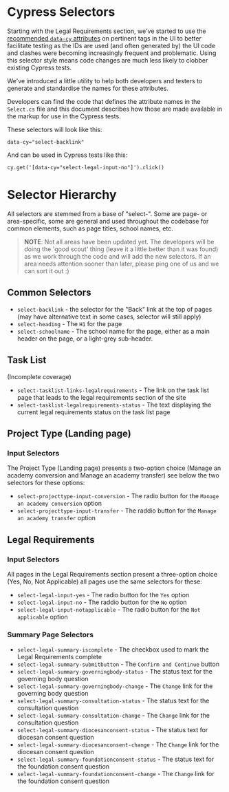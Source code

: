 # Cypress Selectors

Starting with the Legal Requirements section, we've started to use the [recommended `data-cy` attributes](https://docs.cypress.io/guides/references/best-practices#Selecting-Elements) on pertinent tags in the UI to better facilitate testing as the IDs are used (and often generated by) the UI code and clashes were becoming increasingly frequent and problematic. Using this selector style means code changes are much less likely to clobber existing Cypress tests.

We've introduced a little utility to help both developers and testers to generate and standardise the names for these attributes.

Developers can find the code that defines the attribute names in the `Select.cs` file and this document describes how those are made available in the markup for use in the Cypress tests.

These selectors will look like this:

```
data-cy="select-backlink"
```

And can be used in Cypress tests like this:

```
cy.get('[data-cy="select-legal-input-no"]').click()
```

# Selector Hierarchy

All selectors are stemmed from a base of "select-". Some are page- or area-specific, some are general and used throughout the codebase for common elements, such as page titles, school names, etc.

> **NOTE**: Not all areas have been updated yet. The developers will be doing the 'good scout' thing (leave it a little better than it was found) as we work through the code and will add the new selectors. If an area needs attention sooner than later, please ping one of us and we can sort it out :)

## Common Selectors

- `select-backlink` - the selector for the "Back" link at the top of pages (may have alternative text in some cases, selector will still apply)
- `select-heading` - The `H1` for the page
- `select-schoolname` - The school name for the page, either as a main header on the page, or a light-grey sub-header.

## Task List

(Incomplete coverage)

- `select-tasklist-links-legalrequirements` - The link on the task list page that leads to the legal requirements section of the site
- `select-tasklist-legalrequirements-status` - The text displaying the current legal requirements status on the task list page

## Project Type (Landing page)

### Input Selectors

The Project Type (Landing page) presents a two-option choice (Manage an academy conversion and Manage an academy transfer) see below the two selectors for these options:

- `select-projecttype-input-conversion` - The radio button for the `Manage an academy conversion` option
- `select-projecttype-input-transfer` - The raddio button for the `Manage an academy transfer` option

## Legal Requirements

### Input Selectors

All pages in the Legal Requirements section present a three-option choice (Yes, No, Not Applicable) all pages use the same selectors for these:

- `select-legal-input-yes` - The radio button for the `Yes` option
- `select-legal-input-no` - The raddio button for the `No` option
- `select-legal-input-notapplicable` - The radio button for the `Not applicable` option

### Summary Page Selectors

- `select-legal-summary-iscomplete` - The checkbox used to mark the Legal Requirements complete
- `select-legal-summary-submitbutton` - The `Confirm and Continue` button
- `select-legal-summary-governingbody-status` - The status text for the governing body question
- `select-legal-summary-governingbody-change` - The `Change` link for the governing body question
- `select-legal-summary-consultation-status` - The status text for the consultation question
- `select-legal-summary-consultation-change` - The `Change` link for the consultation question
- `select-legal-summary-diocesanconsent-status` - The status text for diocesan consent question
- `select-legal-summary-diocesanconsent-change` - The `Change` link for the diocesan consent question
- `select-legal-summary-foundationconsent-status` - The status text for the foundation consent question
- `select-legal-summary-foundationconsent-change` - The `Change` link for the foundation consent question


